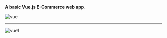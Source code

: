 **A basic Vue.js E-Commerce web app.** 





![vue](https://user-images.githubusercontent.com/41505038/50954198-f45be080-1472-11e9-9a64-df7182e0a328.png)

_____________________________________________________________________________________________________________________


![vue1](https://user-images.githubusercontent.com/41505038/50954554-f5414200-1473-11e9-8e0a-2d17a1084777.png)
